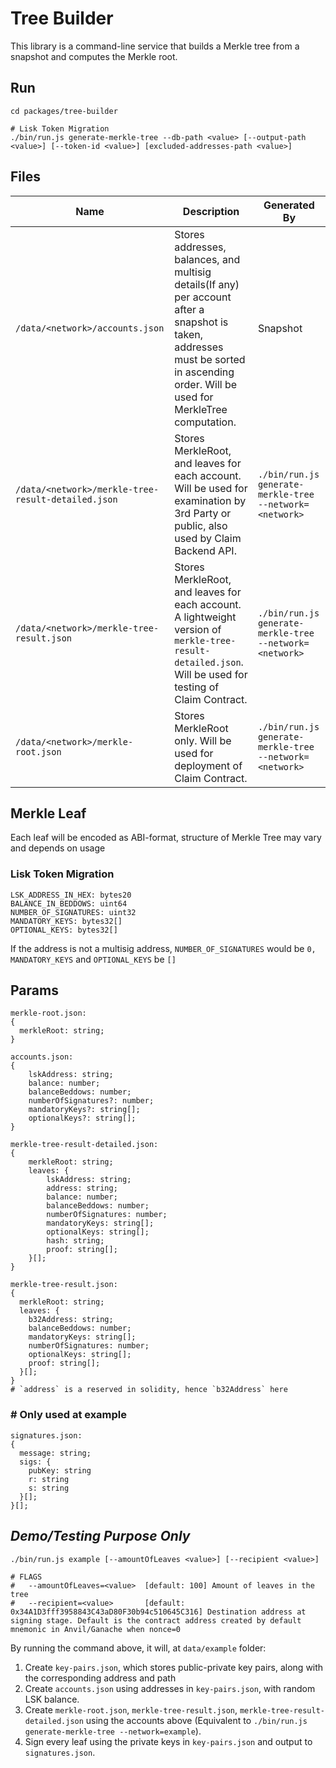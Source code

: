 # Tree Builder

This library is a command-line service that builds a Merkle tree from a snapshot and computes the Merkle root.

## Run

```
cd packages/tree-builder

# Lisk Token Migration
./bin/run.js generate-merkle-tree --db-path <value> [--output-path <value>] [--token-id <value>] [excluded-addresses-path <value>]
```

## Files

| Name                                               | Description                                                                                                                                                                           | Generated By                                            |
| -------------------------------------------------- | ------------------------------------------------------------------------------------------------------------------------------------------------------------------------------------- | ------------------------------------------------------- |
| `/data/<network>/accounts.json`                    | Stores addresses, balances, and multisig details(If any) per account after a snapshot is taken, addresses must be sorted in ascending order. Will be used for MerkleTree computation. | Snapshot                                                |
| `/data/<network>/merkle-tree-result-detailed.json` | Stores MerkleRoot, and leaves for each account. Will be used for examination by 3rd Party or public, also used by Claim Backend API.                                                  | `./bin/run.js generate-merkle-tree --network=<network>` |
| `/data/<network>/merkle-tree-result.json`          | Stores MerkleRoot, and leaves for each account. A lightweight version of `merkle-tree-result-detailed.json`. Will be used for testing of Claim Contract.                              | `./bin/run.js generate-merkle-tree --network=<network>` |
| `/data/<network>/merkle-root.json`                 | Stores MerkleRoot only. Will be used for deployment of Claim Contract.                                                                                                                | `./bin/run.js generate-merkle-tree --network=<network>` |

## Merkle Leaf

Each leaf will be encoded as ABI-format, structure of Merkle Tree may vary and depends on usage

### Lisk Token Migration

```
LSK_ADDRESS_IN_HEX: bytes20
BALANCE_IN_BEDDOWS: uint64
NUMBER_OF_SIGNATURES: uint32
MANDATORY_KEYS: bytes32[]
OPTIONAL_KEYS: bytes32[]
```

If the address is not a multisig address, `NUMBER_OF_SIGNATURES` would be `0,` `MANDATORY_KEYS` and `OPTIONAL_KEYS` be `[]`

## Params

```
merkle-root.json:
{
  merkleRoot: string;
}

accounts.json:
{
    lskAddress: string;
    balance: number;
    balanceBeddows: number;
    numberOfSignatures?: number;
    mandatoryKeys?: string[];
    optionalKeys?: string[];
}

merkle-tree-result-detailed.json:
{
    merkleRoot: string;
    leaves: {
        lskAddress: string;
        address: string;
        balance: number;
        balanceBeddows: number;
        numberOfSignatures: number;
        mandatoryKeys: string[];
        optionalKeys: string[];
        hash: string;
        proof: string[];
    }[];
}

merkle-tree-result.json:
{
  merkleRoot: string;
  leaves: {
    b32Address: string;
    balanceBeddows: number;
    mandatoryKeys: string[];
    numberOfSignatures: number;
    optionalKeys: string[];
    proof: string[];
  }[];
}
# `address` is a reserved in solidity, hence `b32Address` here
```

### # Only used at example

```
signatures.json:
{
  message: string;
  sigs: {
    pubKey: string
    r: string
    s: string
  }[];
}[];
```

## _Demo/Testing Purpose Only_

```
./bin/run.js example [--amountOfLeaves <value>] [--recipient <value>]

# FLAGS
#   --amountOfLeaves=<value>  [default: 100] Amount of leaves in the tree
#   --recipient=<value>       [default: 0x34A1D3fff3958843C43aD80F30b94c510645C316] Destination address at signing stage. Default is the contract address created by default mnemonic in Anvil/Ganache when nonce=0
```

By running the command above, it will, at `data/example` folder:

1. Create `key-pairs.json`, which stores public-private key pairs, along with the corresponding address and path
2. Create `accounts.json` using addresses in `key-pairs.json`, with random LSK balance.
3. Create `merkle-root.json`, `merkle-tree-result.json`, `merkle-tree-result-detailed.json` using the accounts above (Equivalent to `./bin/run.js generate-merkle-tree --network=example`).
4. Sign every leaf using the private keys in `key-pairs.json` and output to `signatures.json`.
